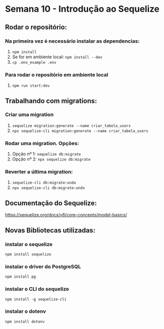 # Semana 10 - Introdução ao Sequelize

## Rodar o repositório:

### Na primeira vez é necessário instalar as dependencias:
1. `npm install`
2. Se for em ambiente local: `npm install --dev`
3. `cp .env_example .env`

### Para rodar o repositório em ambiente local
1. `npm run start:dev`

## Trabalhando com migrations:

### Criar uma migration
1. `sequelize migration:generate --name criar_tabela_users`
2. `npx sequelize-cli migration:generate --name criar_tabela_users`
### Rodar uma migration. Opções:
1. Opção nº 1: `sequelize db:migrate`
2. Opção nº 2: `npx sequelize db:migrate`

### Reverter a última migration:
1. `sequelize-cli db:migrate:undo`
2. `npx sequelize-cli db:migrate:undo`

## Documentação do Sequelize:
https://sequelize.org/docs/v6/core-concepts/model-basics/

## Novas Bibliotecas utilizadas:

### instalar o sequelize
`npm install sequelize` 
### instalar o driver do PostgreSQL
`npm install pg` 
### instalar o CLI do sequelize
`npm install -g sequelize-cli` 
### instalar o dotenv
`npm install dotenv`